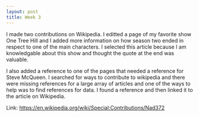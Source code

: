 ```yaml
---
layout: post
title: Week 3
---
```


I made two contributions on Wikipedia. I editted a page of my favorite show One Tree Hill and I added more information on how season two ended in respect to one of the main characters. I selected this article because I am knowledgable about this show and thought the quote at the end was valuable.

I also added a reference to one of the pages that needed a reference for Steve McQueen. I searched for ways to contribute to wikipedia and there were missing references for a large array of articles and one of the ways to help was to find references for data. I found a reference and then linked it to the article on Wikipedia.

Link:
https://en.wikipedia.org/wiki/Special:Contributions/Nad372



